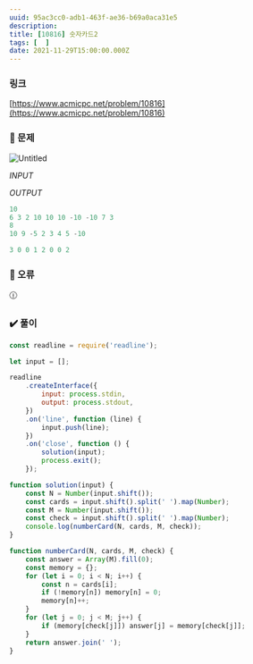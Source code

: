 ```yaml
---
uuid: 95ac3cc0-adb1-463f-ae36-b69a0aca31e5
description: 
title: [10816] 숫자카드2
tags: [  ]
date: 2021-11-29T15:00:00.000Z
---
```








### 링크

[https://www.acmicpc.net/problem/10816](https://www.acmicpc.net/problem/10816)

### 📝 문제

![Untitled](https://vault-r2.dorage.io/95ac3cc0-adb1-463f-ae36-b69a0aca31e5/untitled.png)

*INPUT*

*OUTPUT*

```jsx
10
6 3 2 10 10 10 -10 -10 7 3
8
10 9 -5 2 3 4 5 -10
```

```jsx
3 0 0 1 2 0 0 2
```

### 🚨 오류

<aside>
🕧

</aside>

### ✔️ 풀이

```jsx
const readline = require('readline');

let input = [];

readline
    .createInterface({
        input: process.stdin,
        output: process.stdout,
    })
    .on('line', function (line) {
        input.push(line);
    })
    .on('close', function () {
        solution(input);
        process.exit();
    });

function solution(input) {
    const N = Number(input.shift());
    const cards = input.shift().split(' ').map(Number);
    const M = Number(input.shift());
    const check = input.shift().split(' ').map(Number);
    console.log(numberCard(N, cards, M, check));
}

function numberCard(N, cards, M, check) {
    const answer = Array(M).fill(0);
    const memory = {};
    for (let i = 0; i < N; i++) {
        const n = cards[i];
        if (!memory[n]) memory[n] = 0;
        memory[n]++;
    }
    for (let j = 0; j < M; j++) {
        if (memory[check[j]]) answer[j] = memory[check[j]];
    }
    return answer.join(' ');
}
```